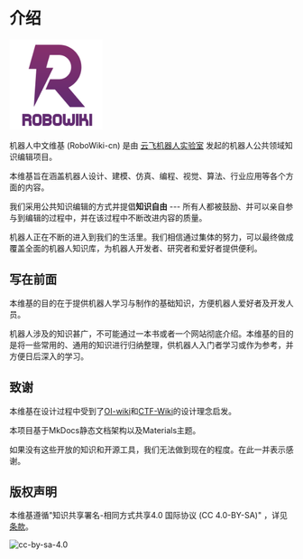 # 介绍

![](logo.png)

机器人中文维基 (RoboWiki-cn) 是由 [云飞机器人实验室](http://www.yfworld.com) 发起的机器人公共领域知识编辑项目。

本维基旨在涵盖机器人设计、建模、仿真、编程、视觉、算法、行业应用等各个方面的内容。

我们采用公共知识编辑的方式并提倡**知识自由** --- 所有人都被鼓励、并可以亲自参与到编辑的过程中，并在该过程中不断改进内容的质量。

机器人正在不断的进入到我们的生活里。我们相信通过集体的努力，可以最终做成覆盖全面的机器人知识库，为机器人开发者、研究者和爱好者提供便利。


## 写在前面


本维基的目的在于提供机器人学习与制作的基础知识，方便机器人爱好者及开发人员。

机器人涉及的知识甚广，不可能通过一本书或者一个网站彻底介绍。本维基的目的是将一些常用的、通用的知识进行归纳整理，供机器人入门者学习或作为参考，并方便日后深入的学习。


## 致谢

本维基在设计过程中受到了[OI-wiki](https://oi-wiki.org/)和[CTF-Wiki](https://ctf-wiki.github.io/ctf-wiki/)的设计理念启发。

本项目基于MkDocs静态文档架构以及Materials主题。

如果没有这些开放的知识和开源工具，我们无法做到现在的程度。在此一并表示感谢。


## 版权声明

本维基遵循"知识共享署名-相同方式共享4.0 国际协议 (CC 4.0-BY-SA)" ，详见[条款](https://creativecommons.org/licenses/by-sa/4.0/deed.zh-Hans)。

![cc-by-sa-4.0](https://i.creativecommons.org/l/by-sa/4.0/88x31.png)
